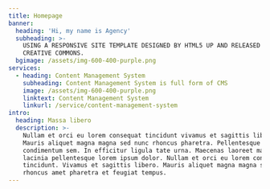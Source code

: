 ```yaml
---
title: Homepage
banner:
  heading: 'Hi, my name is Agency'
  subheading: >-
    USING A RESPONSIVE SITE TEMPLATE DESIGNED BY HTML5 UP AND RELEASED UNDER THE
    CREATIVE COMMONS.
  bgimage: /assets/img-600-400-purple.png
services:
  - heading: Content Management System
    subheading: Content Management System is full form of CMS
    image: /assets/img-600-400-purple.png
    linktext: Content Management System
    linkurl: /service/content-management-system
intro:
  heading: Massa libero
  description: >-
    Nullam et orci eu lorem consequat tincidunt vivamus et sagittis libero.
    Mauris aliquet magna magna sed nunc rhoncus pharetra. Pellentesque
    condimentum sem. In efficitur ligula tate urna. Maecenas laoreet massa vel
    lacinia pellentesque lorem ipsum dolor. Nullam et orci eu lorem consequat
    tincidunt. Vivamus et sagittis libero. Mauris aliquet magna magna sed nunc
    rhoncus amet pharetra et feugiat tempus.
---
```

